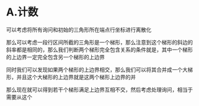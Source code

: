 # A.计数

可以考虑将所有询问和初始的三角形所在端点行坐标进行离散化

那么可以考虑一段行区间所截的三角形是一个梯形，那么注意到这个梯形的斜边的斜率都是相同的，那么我们判断两个梯形完全包含关系的条件就是，其中一个梯形的上边界一定完全包含另一个梯形的上边界

同时我们可以发现如果两个梯形的上边界相交，那么我们可以将其合并成一个大梯形，并且这个大梯形的上边界就是这两个梯形上边界的并

那么现在就可以得到若干个梯形满足上边界互相不交，然后考虑处理询问，相当于需要从这个